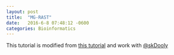 ```yaml
---
layout: post
title:  "MG-RAST"
date:   2016-6-8 07:48:12 -0600
categories: Bioinformatics
---
```


This tutorial is modified from [this tutorial](http://adina-howe.readthedocs.io/en/latest/mgrast/index.html) and work with [@skDooly](https://github.com/skDooley)

